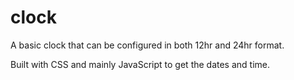 # clock

A basic clock that can be configured in both 12hr and 24hr format.

Built with CSS and mainly JavaScript to get the dates and time.
